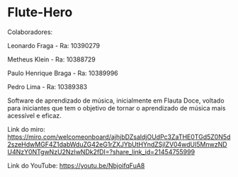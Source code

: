 # Flute-Hero


Colaboradores:

Leonardo Fraga - Ra: 10390279

Metheus Klein - Ra: 10388729

Paulo Henrique Braga - Ra: 10389996

Pedro Lima - Ra: 10389383

Software de aprendizado de música, inicialmente em Flauta Doce, voltado para iniciantes que tem o objetivo de tornar o aprendizado de música mais acessível e eficaz.



Link do miro:
https://miro.com/welcomeonboard/ajhjbDZsaldjOUdPc3ZaTHE0TGd5Z0N5d2szeHdwMGF4Z1dabWduZG42eG1rZXJYbUtHYndZSjlZV04wdUI5MnwzNDU4NzY0NTgwNzU2NzIwNDk2fDI=?share_link_id=21454755999


Link do YouTube:
https://youtu.be/NbjoifqFuA8
